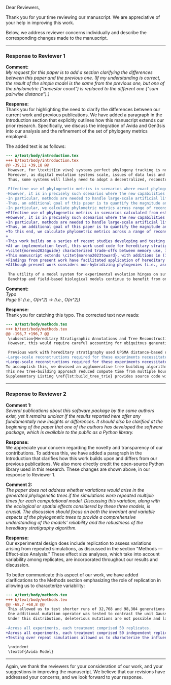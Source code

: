 Dear Reviewers,

Thank you for your time reviewing our manuscript.
We are appreciative of your help in improving this work.

Below, we address reviewer concerns individually and describe the corresponding changes made to the manuscript.

---

### Response to Reviewer 1

**Comment:**  
*My request for this paper is to add a section clarifying the differences between this paper and the previous one.
(If my understanding is correct, the result of the simple model is the same from the previous one, but one of the phylometric ("ancestor count") is replaced to the different one ("sum pairwise distance").)*

**Response:**  
Thank you for highlighting the need to clarify the differences between our current work and previous publications.
We have added a paragraph in the Introduction section that explicitly outlines how this manuscript extends our prior research.
Specifically, we discuss the integration of Avida and Gen3sis into our analysis and the refinement of the set of phylogeny metrics employed.

The added text is as follows:

```diff
--- a/text/body/introduction.tex
+++ b/text/body/introduction.tex
@@ -39,11 +39,18 @@
 However, for \textit{in vivo} systems perfect phylogeny tracking is not typicall
 Moreover, as digital evolution systems scale, issues of data loss and centralization overhead make perfect tracking at best inefficient and at worst untenable.
 Thus, some systems will likely need to adopt a decentralized, reconstruction-based approach similar to biological data \citep{moreno2024analysis}, which can be achieved through the recently-developed ``hereditary stratigraphy'' methodology \citep{moreno2022hstrat}.
 
-Effective use of phylogenetic metrics in scenarios where exact phylogenies are not available requires understanding of potential confounding effects from inaccuracies introduced by reconstruction.
-However, it is in precisely such scenarios where the new capabilities to characterize evolutionary dynamics could have the largest impact; large-scale systems can produce an intractable quantity of data, making phylometrics valuable as summary statistics of the evolutionary process \citep{dolson2020interpreting}.
-In particular, methods are needed to handle large-scale artificial life systems where complete, perfect visibility is not feasible and evolution operates according to implicit, contextually-dependent fitness dynamics \citep{moreno2022exploring,kojima2023implementation}.
-Thus, an additional goal of this paper is to quantify the magnitude and character of bias that reconstruction error introduces.
-In particular, we calculate phylometric metrics across range of reconstruction accuracy levels, and report the level of accuracy necessary to attain metric readings statistically indistinguishable from ground truth.
+Effective use of phylogenetic metrics in scenarios calculated from estimated phylogenies (as opposed to exact phylogenies) requires consideration of potential confounding effects from inaccuracies introduced by reconstruction.
+However, it is in precisely such scenarios where the new capabilities to characterize evolutionary dynamics could have the greatest impact; large-scale systems can produce an intractable quantity of data, making phylometrics valuable as summary statistics of the evolutionary process \citep{dolson2020interpreting}.
+In particular, methods are needed to handle large-scale artificial life systems where complete, perfect visibility is not feasible and evolution operates according to implicit, contextually dependent fitness dynamics \citep{moreno2022exploring,kojima2023implementation}.
+Thus, an additional goal of this paper is to quantify the magnitude and character of bias introduced by reconstruction error from hereditary stratigraphy.
+To this end, we calculate phylometric metrics across a range of reconstruction accuracy levels, and report the level of accuracy necessary to attain metric readings statistically indistinguishable from ground truth.
+
+This work builds on a series of recent studies developing and testing hereditary stratigraphy methodology since its introduction in \citet{moreno2022hereditary}, with present work differentiated in focusing on establishing foundations for inferring evolutionary dynamics from phylogenetic history.
+At an implementation level, this work used code for hereditary stratigraphy algorithms and utilities from the open-source \textit{hstrat} software package, published via the Python Packaging Index \citep{moreno2022hstrat}.
+\citet{moreno2024guide} characterized trade-offs between memory use, inference precision, and inference accuracy across hereditary stratigraphy configurations, providing a foundation for best practices in applying the methodology.
+This manuscript extends \citet{moreno2023toward}, with additions in (1) replicating experiments in full-fledged evolution simulation frameworks (i.e., Avida and Gen3sis, introduced in Section \ref{sec:methods}) and (2) refining the set of phylogeny metrics employed.
+Findings from present work have facilitated application of hereditary stratigraphy to characterize dynamics in evolution simulations run on the 850,000-core Cerebras Wafer-Scale Engine \citep{moreno2024trackable}, which required engineering a simpler and more efficient algorithmic basis for hereditary stratigraphy \citep{moreno2024structured}.
+Although present work considers non-hybridizing phylogenies (i.e., asexual ancestry trees and species trees), methods applying hereditary stratigraphy to sexual populations have been proposed in \citet{moreno2024methods}.
 
 The utility of a model system for experimental evolution hinges on sufficient ability to observe and interpret underlying evolutionary dynamics.
 Benchtop and field-based biological models continue to benefit from ongoing methodological advances that have profoundly increased visibility into genetic, phenotypic, and phylogenetic state \citep{woodworth2017building,blomberg2011measuring,schneider2019past}.
```

**Comment:**  
*Typo  
Page 5: (i.e., O(n^2) → (i.e., O(n^2))*

**Response:**  
Thank you for catching this typo.
The corrected text now reads:

```diff
--- a/text/body/methods.tex
+++ b/text/body/methods.tex
@@ -196,7 +196,7 @@
 \subsection{Hereditary Stratigraphic Annotations and Tree Reconstruction}
 However, this would require careful accounting for ubiquitous generation of identical fingerprints by chance and is left to future work.

 Previous work with hereditary stratigraphy used UPGMA distance-based reconstruction techniques \citep{moreno2022hereditary}.
-Large-scale reconstructions required for these experiments necessitated development of a more efficient technique that did not require all pairs (i.e., $O(n^2)$ distance comparison.
+Large-scale reconstructions required for these experiments necessitated development of a more efficient technique that did not require all pairs (i.e., $\mathcal{O}(n^2)$) distance comparison.
To accomplish this, we devised an agglomerative tree building algorithm that works by successively adding leaf organism annotations and percolating them down from the tree root along the tree path of internal nodes consistent with their fingerprint sequence, then affixing them where common ancestry ends.
This new tree-building approach reduced compute time from multiple hours to around 5 minutes in most cases.
Supplementary Listing \ref{lst:build_tree_trie} provides source code with full implementation details, see \citep{moreno2024analysis} for a more detailed discussion.
```

---

### Response to Reviewer 2

**Comment 1:**  
*Several publications about this software package by the same authors exist, yet it remains unclear if the results reported here offer any fundamentally new insights or differences.
It should also be clarified at the beginning of the paper that one of the authors has developed the software package, which is available to the public as a Python library.*

**Response:**  
We appreciate your concern regarding the novelty and transparency of our contributions.
To address this, we have added a paragraph in the Introduction that clarifies how this work builds upon and differs from our previous publications.
We also more directly credit the open-source Python library used in this research.
These changes are shown above, in our response to Reviewer 1.

**Comment 2:**  
*The paper does not address whether variations would arise in the generated phylogenetic trees if the simulations were repeated multiple times for each computational model.
Discussing this variation, along with the ecological or spatial effects considered by these three models, is crucial.
The discussion should focus on both the invariant and variable aspects of the phylogenetic trees to provide a comprehensive understanding of the models’ reliability and the robustness of the hereditary stratigraphy algorithm.*

**Response:**  
Our experimental design does include replication to assess variations arising from repeated simulations, as discussed in the section "Methods — Effect-size Analysis."
These effect size analyses, which take into account variability among replicates, are incorporated throughout our results and discussion.

To better communicate this aspect of our work, we have added clarifications to the Methods section emphasizing the role of replication in allowing us to characterize variability:

```diff
--- a/text/body/methods.tex
+++ b/text/body/methods.tex
@@ -68,7 +68,8 @@
 This allowed us to test shorter runs of 32,768 and 98,304 generations (through epochs 0 and 2) in addition to the full-length runs (through epoch 7).
 One additional mutation operator was tested to contrast the unit Gaussian distribution: the unit exponential distribution.
 Under this distribution, deleterious mutations are not possible and large-effect mutations are more likely.
 
-Across all experiments, each treatment comprised 50 replicates.
+Across all experiments, each treatment comprised 50 independent replicates.
+Testing over repeat simulations allowed us to characterize the influence of evolutionary dynamics on phylogenetic structure relative to background stochasticity, including the amount of distributional overlap in phylogeny metrics between treatments (i.e., Cliff's delta statistic, discussed in Section \ref{sec:effect-size-analysis}).
 
 \noindent
 \textbf{Avida Model}
```

---

Again, we thank the reviewers for your consideration of our work, and your suggestions in improving the manuscript.
We believe that our revisions have addressed your concerns, and we look forward to your response.
